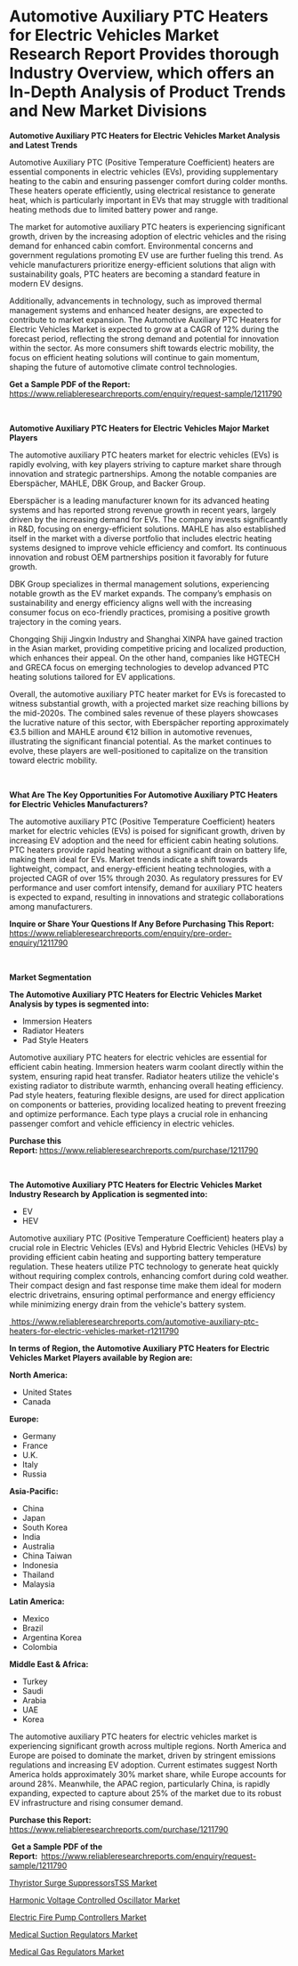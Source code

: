 <p><h1>Automotive Auxiliary PTC Heaters for Electric Vehicles Market Research Report Provides thorough Industry Overview, which offers an In-Depth Analysis of Product Trends and New Market Divisions</h1></p><p><strong>Automotive Auxiliary PTC Heaters for Electric Vehicles Market Analysis and Latest Trends</strong></p>
<p><p>Automotive Auxiliary PTC (Positive Temperature Coefficient) heaters are essential components in electric vehicles (EVs), providing supplementary heating to the cabin and ensuring passenger comfort during colder months. These heaters operate efficiently, using electrical resistance to generate heat, which is particularly important in EVs that may struggle with traditional heating methods due to limited battery power and range.</p><p>The market for automotive auxiliary PTC heaters is experiencing significant growth, driven by the increasing adoption of electric vehicles and the rising demand for enhanced cabin comfort. Environmental concerns and government regulations promoting EV use are further fueling this trend. As vehicle manufacturers prioritize energy-efficient solutions that align with sustainability goals, PTC heaters are becoming a standard feature in modern EV designs.</p><p>Additionally, advancements in technology, such as improved thermal management systems and enhanced heater designs, are expected to contribute to market expansion. The Automotive Auxiliary PTC Heaters for Electric Vehicles Market is expected to grow at a CAGR of 12% during the forecast period, reflecting the strong demand and potential for innovation within the sector. As more consumers shift towards electric mobility, the focus on efficient heating solutions will continue to gain momentum, shaping the future of automotive climate control technologies.</p></p>
<p><strong>Get a Sample PDF of the Report:&nbsp;</strong> <a href="https://www.reliableresearchreports.com/enquiry/request-sample/1211790?utm_campaign=120&utm_medium=2&utm_source=Github&utm_content=ia&utm_term=05102024&utm_id=automotive-auxiliary-ptc-heaters-for-electric-vehicles">https://www.reliableresearchreports.com/enquiry/request-sample/1211790</a></p>
<p>&nbsp;</p>
<p><strong>Automotive Auxiliary PTC Heaters for Electric Vehicles Major Market Players</strong></p>
<p><p>The automotive auxiliary PTC heaters market for electric vehicles (EVs) is rapidly evolving, with key players striving to capture market share through innovation and strategic partnerships. Among the notable companies are Eberspächer, MAHLE, DBK Group, and Backer Group. </p><p>Eberspächer is a leading manufacturer known for its advanced heating systems and has reported strong revenue growth in recent years, largely driven by the increasing demand for EVs. The company invests significantly in R&D, focusing on energy-efficient solutions. MAHLE has also established itself in the market with a diverse portfolio that includes electric heating systems designed to improve vehicle efficiency and comfort. Its continuous innovation and robust OEM partnerships position it favorably for future growth.</p><p>DBK Group specializes in thermal management solutions, experiencing notable growth as the EV market expands. The company’s emphasis on sustainability and energy efficiency aligns well with the increasing consumer focus on eco-friendly practices, promising a positive growth trajectory in the coming years.</p><p>Chongqing Shiji Jingxin Industry and Shanghai XINPA have gained traction in the Asian market, providing competitive pricing and localized production, which enhances their appeal. On the other hand, companies like HGTECH and GRECA focus on emerging technologies to develop advanced PTC heating solutions tailored for EV applications.</p><p>Overall, the automotive auxiliary PTC heater market for EVs is forecasted to witness substantial growth, with a projected market size reaching billions by the mid-2020s. The combined sales revenue of these players showcases the lucrative nature of this sector, with Eberspächer reporting approximately €3.5 billion and MAHLE around €12 billion in automotive revenues, illustrating the significant financial potential. As the market continues to evolve, these players are well-positioned to capitalize on the transition toward electric mobility.</p></p>
<p>&nbsp;</p>
<p><strong>What Are The Key Opportunities For Automotive Auxiliary PTC Heaters for Electric Vehicles Manufacturers?</strong></p>
<p><p>The automotive auxiliary PTC (Positive Temperature Coefficient) heaters market for electric vehicles (EVs) is poised for significant growth, driven by increasing EV adoption and the need for efficient cabin heating solutions. PTC heaters provide rapid heating without a significant drain on battery life, making them ideal for EVs. Market trends indicate a shift towards lightweight, compact, and energy-efficient heating technologies, with a projected CAGR of over 15% through 2030. As regulatory pressures for EV performance and user comfort intensify, demand for auxiliary PTC heaters is expected to expand, resulting in innovations and strategic collaborations among manufacturers.</p></p>
<p><strong>Inquire or Share Your Questions If Any Before Purchasing This Report:</strong> <a href="https://www.reliableresearchreports.com/enquiry/pre-order-enquiry/1211790?utm_campaign=120&utm_medium=2&utm_source=Github&utm_content=ia&utm_term=05102024&utm_id=automotive-auxiliary-ptc-heaters-for-electric-vehicles">https://www.reliableresearchreports.com/enquiry/pre-order-enquiry/1211790</a></p>
<p>&nbsp;</p>
<p><strong>Market Segmentation</strong></p>
<p><strong>The Automotive Auxiliary PTC Heaters for Electric Vehicles Market Analysis by types is segmented into:</strong></p>
<p><ul><li>Immersion Heaters</li><li>Radiator Heaters</li><li>Pad Style Heaters</li></ul></p>
<p><p>Automotive auxiliary PTC heaters for electric vehicles are essential for efficient cabin heating. Immersion heaters warm coolant directly within the system, ensuring rapid heat transfer. Radiator heaters utilize the vehicle's existing radiator to distribute warmth, enhancing overall heating efficiency. Pad style heaters, featuring flexible designs, are used for direct application on components or batteries, providing localized heating to prevent freezing and optimize performance. Each type plays a crucial role in enhancing passenger comfort and vehicle efficiency in electric vehicles.</p></p>
<p><strong>Purchase this Report:&nbsp;</strong><a href="https://www.reliableresearchreports.com/purchase/1211790?utm_campaign=120&utm_medium=2&utm_source=Github&utm_content=ia&utm_term=05102024&utm_id=automotive-auxiliary-ptc-heaters-for-electric-vehicles">https://www.reliableresearchreports.com/purchase/1211790</a></p>
<p>&nbsp;</p>
<p><strong>The Automotive Auxiliary PTC Heaters for Electric Vehicles Market Industry Research by Application is segmented into:</strong></p>
<p><ul><li>EV</li><li>HEV</li></ul></p>
<p><p>Automotive auxiliary PTC (Positive Temperature Coefficient) heaters play a crucial role in Electric Vehicles (EVs) and Hybrid Electric Vehicles (HEVs) by providing efficient cabin heating and supporting battery temperature regulation. These heaters utilize PTC technology to generate heat quickly without requiring complex controls, enhancing comfort during cold weather. Their compact design and fast response time make them ideal for modern electric drivetrains, ensuring optimal performance and energy efficiency while minimizing energy drain from the vehicle's battery system.</p></p>
<p><a href="https://www.reliableresearchreports.com/automotive-auxiliary-ptc-heaters-for-electric-vehicles-market-r1211790?utm_campaign=120&utm_medium=2&utm_source=Github&utm_content=ia&utm_term=05102024&utm_id=automotive-auxiliary-ptc-heaters-for-electric-vehicles">&nbsp;https://www.reliableresearchreports.com/automotive-auxiliary-ptc-heaters-for-electric-vehicles-market-r1211790</a></p>
<p><strong>In terms of Region, the Automotive Auxiliary PTC Heaters for Electric Vehicles Market Players available by Region are:</strong></p>
<p>
    <p> <strong> North America: </strong>
        <ul>
            <li>United States</li>
            <li>Canada</li>
        </ul>
        </p> 
    <p> <strong> Europe: </strong>
        <ul>
            <li>Germany</li>
            <li>France</li>
            <li>U.K.</li>
            <li>Italy</li>
            <li>Russia</li>
        </ul>
        </p> 
    <p> <strong> Asia-Pacific: </strong>
        <ul>
            <li>China</li>
            <li>Japan</li>
            <li>South Korea</li>
            <li>India</li>
            <li>Australia</li>
            <li>China Taiwan</li>
            <li>Indonesia</li>
            <li>Thailand</li>
            <li>Malaysia</li>
        </ul>
        </p> 
    <p> <strong> Latin America: </strong>
        <ul>
            <li>Mexico</li>
            <li>Brazil</li>
            <li>Argentina Korea</li>
            <li>Colombia</li>
        </ul>
        </p> 
    <p> <strong> Middle East & Africa: </strong>
        <ul>
            <li>Turkey</li>
            <li>Saudi</li>
            <li>Arabia</li>
            <li>UAE</li>
            <li>Korea</li>
        </ul>
    </p>
    </p>
<p><p>The automotive auxiliary PTC heaters for electric vehicles market is experiencing significant growth across multiple regions. North America and Europe are poised to dominate the market, driven by stringent emissions regulations and increasing EV adoption. Current estimates suggest North America holds approximately 30% market share, while Europe accounts for around 28%. Meanwhile, the APAC region, particularly China, is rapidly expanding, expected to capture about 25% of the market due to its robust EV infrastructure and rising consumer demand.</p></p>
<p><strong>Purchase this Report: </strong><a href="https://www.reliableresearchreports.com/purchase/1211790?utm_campaign=120&utm_medium=2&utm_source=Github&utm_content=ia&utm_term=05102024&utm_id=automotive-auxiliary-ptc-heaters-for-electric-vehicles">https://www.reliableresearchreports.com/purchase/1211790</a></p>
<p>&nbsp;<strong>Get a Sample PDF of the Report:&nbsp;&nbsp;</strong><a href="https://www.reliableresearchreports.com/enquiry/request-sample/1211790?utm_campaign=120&utm_medium=2&utm_source=Github&utm_content=ia&utm_term=05102024&utm_id=automotive-auxiliary-ptc-heaters-for-electric-vehicles">https://www.reliableresearchreports.com/enquiry/request-sample/1211790</a></p>
<p><strong></strong></p>
<p><p><a href="https://issuu.com/reportprime-2/docs/thyristor-surge-suppressorstss-mark_287f962b7f3acf?utm_campaign=120&utm_medium=2&utm_source=Github&utm_content=ia&utm_term=05102024&utm_id=automotive-auxiliary-ptc-heaters-for-electric-vehicles">Thyristor Surge SuppressorsTSS Market</a></p><p><a href="https://issuu.com/reportprime-2/docs/harmonic-voltage-controlled-oscilla_55bc9be4eb9545?utm_campaign=120&utm_medium=2&utm_source=Github&utm_content=ia&utm_term=05102024&utm_id=automotive-auxiliary-ptc-heaters-for-electric-vehicles">Harmonic Voltage Controlled Oscillator Market</a></p><p><a href="https://www.linkedin.com/pulse/comprehensive-electric-fire-pump-controllers-market-report-46zuc?utm_campaign=120&utm_medium=2&utm_source=Github&utm_content=ia&utm_term=05102024&utm_id=automotive-auxiliary-ptc-heaters-for-electric-vehicles">Electric Fire Pump Controllers Market</a></p><p><a href="https://github.com/LacThu1/Market-Research-Report-List-1/blob/main/medical-suction-regulators-market.md?utm_campaign=120&utm_medium=2&utm_source=Github&utm_content=ia&utm_term=05102024&utm_id=automotive-auxiliary-ptc-heaters-for-electric-vehicles">Medical Suction Regulators Market</a></p><p><a href="https://github.com/DianaWilson796/Market-Research-Report-List-1/blob/main/medical-gas-regulators-market.md?utm_campaign=120&utm_medium=2&utm_source=Github&utm_content=ia&utm_term=05102024&utm_id=automotive-auxiliary-ptc-heaters-for-electric-vehicles">Medical Gas Regulators Market</a></p></p>
